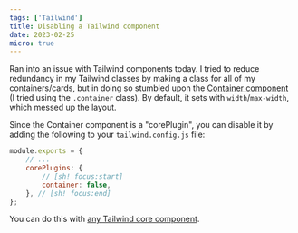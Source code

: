 ```yaml
---
tags: ['Tailwind']
title: Disabling a Tailwind component
date: 2023-02-25
micro: true
---
```


Ran into an issue with Tailwind components today. I tried to reduce redundancy in my Tailwind classes by making a class for all of my containers/cards, but in doing so stumbled upon the [Container component](https://tailwindcss.com/docs/container) (I tried using the `.container` class). By default, it sets with `width`/`max-width`, which messed up the layout.

Since the Container component is a "corePlugin", you can disable it by adding the following to your `tailwind.config.js` file:

```js
module.exports = {
	// ...
	corePlugins: {
		// [sh! focus:start]
		container: false,
	}, // [sh! focus:end]
};
```

You can do this with [any Tailwind core component](https://tailwindcss.com/docs/configuration#core-plugins).
